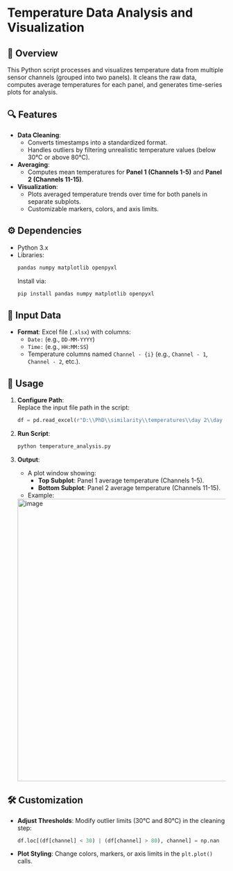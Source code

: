 
# Temperature Data Analysis and Visualization

## 📌 Overview
This Python script processes and visualizes temperature data from multiple sensor channels (grouped into two panels). It cleans the raw data, computes average temperatures for each panel, and generates time-series plots for analysis.

## 🔍 Features
- **Data Cleaning**:  
  - Converts timestamps into a standardized format.  
  - Handles outliers by filtering unrealistic temperature values (below 30°C or above 80°C).  
- **Averaging**:  
  - Computes mean temperatures for **Panel 1 (Channels 1-5)** and **Panel 2 (Channels 11-15)**.  
- **Visualization**:  
  - Plots averaged temperature trends over time for both panels in separate subplots.  
  - Customizable markers, colors, and axis limits.  

## ⚙️ Dependencies
- Python 3.x  
- Libraries:  
  ```bash
  pandas numpy matplotlib openpyxl
  ```
  Install via:  
  ```bash
  pip install pandas numpy matplotlib openpyxl
  ```

## 📂 Input Data
- **Format**: Excel file (`.xlsx`) with columns:  
  - `Date:` (e.g., `DD-MM-YYYY`)  
  - `Time:` (e.g., `HH:MM:SS`)  
  - Temperature columns named `Channel - {i}` (e.g., `Channel - 1`, `Channel - 2`, etc.).  

## 🚀 Usage
1. **Configure Path**:  
   Replace the input file path in the script:  
   ```python
   df = pd.read_excel(r"D:\\PhD\\similarity\\temperatures\\day 2\\day 2 avg.xlsx")
   ```

2. **Run Script**:  
   ```bash
   python temperature_analysis.py
   ```

3. **Output**:  
   - A plot window showing:  
     - **Top Subplot**: Panel 1 average temperature (Channels 1-5).  
     - **Bottom Subplot**: Panel 2 average temperature (Channels 11-15).  
   - Example:  
    <img width="1342" height="650" alt="image" src="https://github.com/user-attachments/assets/48d156d4-2c01-41be-b0f1-5a6c4a92808f" />


## 🛠️ Customization
- **Adjust Thresholds**: Modify outlier limits (30°C and 80°C) in the cleaning step:  
  ```python
  df.loc[(df[channel] < 30) | (df[channel] > 80), channel] = np.nan
  ```
- **Plot Styling**: Change colors, markers, or axis limits in the `plt.plot()` calls.  
